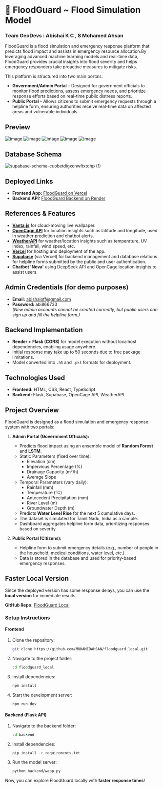 # 🌊 FloodGuard ~ Flood Simulation Model

### Team GeoDevs : Abishai K C , S Mohamed Ahsan
FloodGuard is a flood simulation and emergency response platform that predicts flood impact and assists in emergency resource allocation.By leveraging advanced machine learning models and real-time data, FloodGuard provides crucial insights into flood severity and helps emergency responders take proactive measures to mitigate risks.

This platform is structured into two main portals:

- **Government/Admin Portal** – Designed for government officials to monitor flood predictions, assess emergency needs, and prioritize response efforts based on real-time public distress reports.
- **Public Portal** – Allows citizens to submit emergency requests through a helpline form, ensuring authorities receive real-time data on affected areas and vulnerable individuals.

## Preview
![image](https://github.com/user-attachments/assets/5ca07210-6088-45cb-9bca-0b8baa2e5484)
![image](https://github.com/user-attachments/assets/4e8f1682-b60c-4fc0-84d7-5810f23634f0)
![image](https://github.com/user-attachments/assets/df3b31f4-b9df-4f3f-b409-3fe19464a039)
![image](https://github.com/user-attachments/assets/5acd8a70-969e-4682-b294-523605610ce8)
![image](https://github.com/user-attachments/assets/b1871428-ec97-474f-9a0c-c566775b0723)

## Database Schema
![supabase-schema-cuobetdigxenwftxtdhp (1)](https://github.com/user-attachments/assets/a5bd9883-e1ff-4449-adb6-97428cb68e50)


## Deployed Links
- **Frontend App:** [FloodGuard on Vercel](https://floodguard-three.vercel.app/)
- **Backend API:** [FloodGuard Backend on Render](https://flood-20.onrender.com)

## References & Features
- **[Vanta.js](https://www.vantajs.com/)** for cloud-moving live wallpaper.
- **[OpenCage API](https://opencagedata.com/)** for location insights such as latitude and longitude, used in weather prediction and chatbot alerts.
- **[WeatherAPI](https://www.weatherapi.com/)** for weather/location insights such as temperature, UV index, rainfall, wind speed, etc.
- **[Vercel](https://vercel.com/)** for hosting and deployment of the app.
- **[Supabase](https://supabase.com/)** (via Vercel) for backend management and database relations for helpline forms submitted by the public and user authentication.
- **Chatbot 'Nova'** using DeepSeek API and OpenCage location insights to assist users.

## Admin Credentials (for demo purposes)
- **Email:** abishaioff@gmail.com  
- **Password:** abi866733  
*(New admin accounts cannot be created currently, but public users can sign up and fill the helpline form.)*

## Backend Implementation
- **Render + Flask (CORS)** for model execution without localhost dependencies, enabling usage anywhere.
- Initial response may take up to 50 seconds due to free package limitations.
- Model converted into `.h5` and `.pkl` formats for deployment.

## Technologies Used
- **Frontend:** HTML, CSS, React, TypeScript
- **Backend:** Flask, Supabase, OpenCage API, WeatherAPI

## Project Overview
FloodGuard is designed as a flood simulation and emergency response system with two portals:
1. **Admin Portal (Government Officials):**
   - Predicts flood impact using an ensemble model of **Random Forest** and **LSTM**.
   - Static Parameters (fixed over time):
     - Elevation (cm)
     - Impervious Percentage (%)
     - Drainage Capacity (m³/h)
     - Average Slope
   - Temporal Parameters (vary daily):
     - Rainfall (mm)
     - Temperature (°C)
     - Antecedent Precipitation (mm)
     - River Level (m)
     - Groundwater Depth (m)
   - Predicts **Water Level Rise** for the next 5 cumulative days.
   - The dataset is simulated for Tamil Nadu, India as a sample.
   - Dashboard aggregates helpline form data, prioritizing responses based on severity.

2. **Public Portal (Citizens):**
   - Helpline form to submit emergency details (e.g., number of people in the household, medical conditions, water level, etc.).
   - Data is stored in the database and used for priority-based emergency responses.

## Faster Local Version
Since the deployed version has some response delays, you can use the **local version** for immediate results.

**GitHub Repo:** [FloodGuard Local](https://github.com/MOHAMEDAHSAN/floodguard_local)

### Setup Instructions
#### Frontend
1. Clone the repository:
   ```bash
   git clone https://github.com/MOHAMEDAHSAN/floodguard_local.git
   ```
2. Navigate to the project folder:
   ```bash
   cd floodguard_local
   ```
3. Install dependencies:
   ```bash
   npm install
   ```
4. Start the development server:
   ```bash
   npm run dev
   ```

#### Backend (Flask API)
1. Navigate to the backend folder:
   ```bash
   cd backend
   ```
2. Install dependencies:
   ```bash
   pip install -r requirements.txt
   ```
3. Run the model server:
   ```bash
   python backend/wapp.py
   ```

Now, you can explore FloodGuard locally with **faster response times**!

